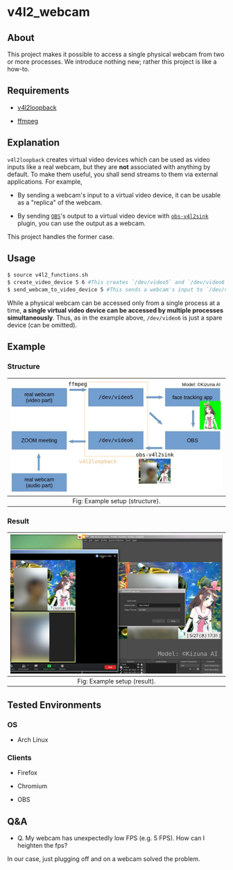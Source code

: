 # v4l2_webcam

## About

This project makes it possible to access a single physical webcam from two or more processes. We introduce nothing new; rather this project is like a how-to.

## Requirements

- [v4l2loopback](https://github.com/umlaeute/v4l2loopback)

- [ffmpeg](https://ffmpeg.org/)

## Explanation

`v4l2loopback` creates virtual video devices which can be used as video inputs like a real webcam, but they are **not** associated with anything by default. To make them useful, you shall send streams to them via external applications. For example,

- By sending a webcam's input to a virtual video device, it can be usable as a "replica" of the webcam.

- By sending [`OBS`](https://obsproject.com/)'s output to a virtual video device with [`obs-v4l2sink`](https://github.com/CatxFish/obs-v4l2sink) plugin, you can use the output as a webcam.

This project handles the former case.

## Usage

```bash
$ source v4l2_functions.sh
$ create_video_device 5 6 #This creates `/dev/video5` and `/dev/video6`.
$ send_webcam_to_video_device 5 #This sends a webcam's input to `/dev/video5`.
```

While a physical webcam can be accessed only from a single process at a time, **a single virtual video device can be accessed by multiple processes simultaneously**. Thus, as in the example above, `/dev/video6` is just a spare device (can be omitted).

## Example

### Structure

| ![example_structure](demo/example_structure.jpg) |
|:-:|
| Fig: Example setup (structure). |

### Result

| ![example_result](demo/example.png) |
|:-:|
| Fig: Example setup (result). |

## Tested Environments

### OS

- Arch Linux

### Clients

- Firefox

- Chromium

- OBS

## Q&A

- Q. My webcam has unexpectedly low FPS (e.g. 5 FPS). How can I heighten the fps?

In our case, just plugging off and on a webcam solved the problem.

<!-- vim: set spell: -->

